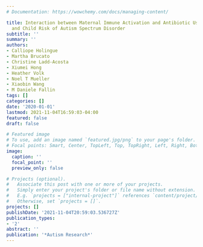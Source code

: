 ```yaml
---
# Documentation: https://wowchemy.com/docs/managing-content/

title: Interaction between Maternal Immune Activation and Antibiotic Use during Pregnancy
  and Child Risk of Autism Spectrum Disorder
subtitle: ''
summary: ''
authors:
- Calliope Holingue
- Martha Brucato
- Christine Ladd-Acosta
- Xiumei Hong
- Heather Volk
- Noel T Mueller
- Xiaobin Wang
- M Daniele Fallin
tags: []
categories: []
date: '2020-01-01'
lastmod: 2021-11-04T16:59:03-04:00
featured: false
draft: false

# Featured image
# To use, add an image named `featured.jpg/png` to your page's folder.
# Focal points: Smart, Center, TopLeft, Top, TopRight, Left, Right, BottomLeft, Bottom, BottomRight.
image:
  caption: ''
  focal_point: ''
  preview_only: false

# Projects (optional).
#   Associate this post with one or more of your projects.
#   Simply enter your project's folder or file name without extension.
#   E.g. `projects = ["internal-project"]` references `content/project/deep-learning/index.md`.
#   Otherwise, set `projects = []`.
projects: []
publishDate: '2021-11-04T20:59:03.536727Z'
publication_types:
- '2'
abstract: ''
publication: '*Autism Research*'
---
```

